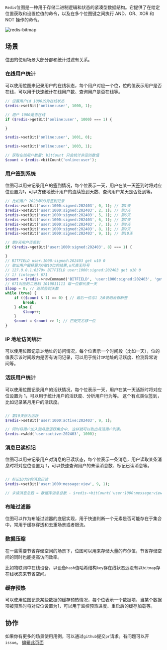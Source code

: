 `Redis`位图是一种用于存储二进制逻辑和状态的紧凑型数据结构。它提供了在给定位置获取和设置位值的命令，以及在多个位图键之间执行 AND、OR、XOR 和 NOT 操作的命令。

![redis-bitmap](https://redis.com/wp-content/uploads/2019/07/data-structures-_bitmaps.svg?&auto=webp&quality=85,75&width=800)

## 场景

位图的使用场景大部分都和统计过滤有关系。

### 在线用户统计

可以使用位图来记录用户的在线状态，每个用户对应一个位，位的值表示用户是否在线，可以用于快速统计在线用户数、查询用户是否在线等。

```php
// 设置用户id 1000的为在线状态
$redis->setBit('online:user', 1000, 1);

// 用户 1000是否在线
if ($redis->getBit('online:user', 1000) === 1) {

}

$redis->setBit('online:user', 1001, 0);

$redis->setBit('online:user', 1003, 1);

// 获取在线用户数量: bitCount 只会统计非空的数值
$count = $redis->bitCount('online:user');


```

### 用户签到系统

位图可以用来记录用户的签到情况，每个位表示一天，用户在某一天签到时将对应位设置为1，可以方便地统计用户的连续签到天数、查询用户某天是否签到等。

```php
// 比如用户 2023年03月签到记录
$redis->setBit('user:1000:signed:202403', 0, 1); // 第1天
$redis->setBit('user:1000:signed:202403', 2, 1); // 第3天
$redis->setBit('user:1000:signed:202403', 5, 1); // 第6天
$redis->setBit('user:1000:signed:202403', 6, 1); // 第7天
$redis->setBit('user:1000:signed:202403', 7, 1); // 第8天
$redis->setBit('user:1000:signed:202403', 8, 1); // 第9天
$redis->setBit('user:1000:signed:202403', 9, 1); // 第10天

// 第9天用户否签到
if ($redis->getBit('user:1000:signed:202403', 8) === 1) {

}
// BITFIELD user:1000:signed:202403 get u10 0
// 取出用户偏移量为0取10位的结果,u代表无符号
// 127.0.0.1:6379> BITFIELD user:1000:signed:202403 get u10 0
// 1) (integer) 671
$count = $redis->rawCommand('BITFIELD', 'user:1000:signed:202403', 'get', 'u10', 0)[0];
// 671对应的二进制 1010011111 每一位都代表一天
$loop = 0; // 连续签到天数
while (true) {
    if (($count & 1) == 0) { // 最后一位与1 为0说明没有断签
        break;
    } else {
        $loop++;
    }
    $count = $count >> 1; // 匹配完右移一位
}

```

### IP 地址访问统计

可以使用位图记录`IP`地址的访问情况，每个位表示一个时间段（比如一天），位的值表示该时间段内是否有访问记录，可以用于统计`IP`地址的活跃度、检测异常访问等。


### 活跃用户统计

可以使用位图记录用户的活跃情况，每个位表示一天，用户在某一天活跃时将对应位设置为 1，可以用于统计用户的活跃度、分析用户行为等。
这个有点类似签到，比如记录某月用户的活跃度。

```php

// 第10天标为活跃
$redis->setBit('user:1000:active:202403', 9, 1); 

// 同时将用户加入到月度活跃集合中, 这样就可以取出月活用户列表。
$redis->sAdd('user:active:202403', 1000); 

```

### 消息已读标记

位图可以用来记录用户对消息的已读状态，每个位表示一条消息，用户读取某条消息时将对应位设置为 1，可以快速查询用户的未读消息数、标记已读消息等。

```php

// 标记ID为9的消息已读
$redis->setBit('user:1000:message:view', 9, 1); 

// 未读消息总数 = 数据库消息总数 - $redis->bitCount('user:1000:message:view')

```

### 布隆过滤器

位图可以作为布隆过滤器的底层实现，用于快速判断一个元素是否可能存在于集合中，常用于缓存穿透和去重场景或者限流。

### 数据压缩

在一些需要节省存储空间的场景下，位图可以用来存储大量的布尔值，节省存储空间的同时也能提高访问效率。

比如物联网中在线设备，以设备`hash`值哈希结构`key`存在线状态远没有以`bitmap`存在线状态来节省空间。

### 缓存预热

可以使用位图记录某些数据的缓存预热情况，每个位表示一个数据项，当某个数据项被预热时将对应位设置为1，可以用于监控预热进度、重启后的缓存加载等。


## 协作

如果你有更多的场景使用用例，可以通过`github`提交`pr`请求。有问题可以开`issue`。
[编辑此页面](https://github.com/TianLiangZhou/loocode.com/blob/main/docs/redis/Redis%E5%AE%9E%E7%94%A8%E6%8C%87%E5%8D%97/%E6%9C%89%E5%BA%8F%E9%9B%86%E5%90%88%E7%AF%87.md)
